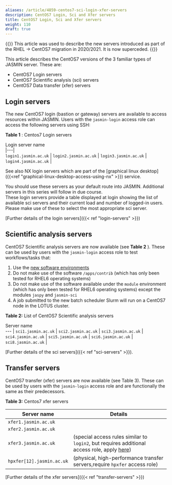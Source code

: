 ```yaml
---
aliases: /article/4859-centos7-sci-login-xfer-servers
description: CentOS7 Login, Sci and Xfer servers
title: CentOS7 Login, Sci and Xfer servers
weight: 110
draft: true
---
```


{{<alert type="info">}}
This article was used to describe the new servers introduced as part of the RHEL -> CentOS7 migration in 2020/2021. It is now superceded.
{{</alert>}}

This article describes the CentOS7 versions of the 3 familiar
types of JASMIN server. These are:

- CentOS7 Login servers
- CentOS7 Scientific analysis (sci) servers
- CentOS7 Data transfer (xfer) servers 

## Login servers

The new CentOS7 login (bastion or gateway) servers are available to access
resources within JASMIN. Users with the `jasmin-login` access role
can access the following servers using SSH:

**Table 1** : Centos7 Login servers

Login server name  
|---|  
`login1.jasmin.ac.uk` |
`login2.jasmin.ac.uk` | 
`login3.jasmin.ac.uk` |  
`login4.jasmin.ac.uk` |  
  
See also NX login servers which are part of the [graphical linux desktop]({{<ref "graphical-linux-desktop-access-using-nx" >}}) service.

You should use these servers as your default route into JASMIN.
Additional servers in this series will follow in due course.  
These login servers provide a table displayed at login showing the
list of available sci servers and their current load and number of logged-in
users. Please make use of these to select the most appropriate sci server.

[Further details of the login servers]({{< ref "login-servers" >}})

## Scientific analysis servers

CentOS7 Scientific analysis servers are now available (see **Table 2** ).
These can be used by users with the `jasmin-login` access role to test
workflows/tasks that:

1. Use the [new software environments](https://drive.google.com/file/d/1gD9C0TZyNITibgDhlv3pRzgd4JjzVfBW/view)
2. Do not make use of the software `/apps/contrib` (which has only been tested for RHEL6 operating systems)
3. Do not make use of the software available under the `module` environment (which has only been tested for RHEL6 operating systems) except the modules `jaspy` and `jasmin-sci`
4. A job submitted to the new batch scheduler Slurm will run on a CentOS7 node in the LOTUS cluster.

**Table 2:** List of CentOS7 Scientific analysis servers

Server name  
--- |
`sci1.jasmin.ac.uk`  |
`sci2.jasmin.ac.uk`  |
`sci3.jasmin.ac.uk`  |
`sci4.jasmin.ac.uk`  |
`sci5.jasmin.ac.uk`  |
`sci6.jasmin.ac.uk`  |
`sci8.jasmin.ac.uk`  |
  
[Further details of the sci servers]({{< ref "sci-servers" >}}).

## Transfer servers

CentOS7 transfer (xfer) servers are now available (see Table 3). These can
be used by users with the `jasmin-login` access role and are functionally the
same as their predecessors.

**Table 3:** Centos7 xfer servers

Server name  | Details
---  | --- |
`xfer1.jasmin.ac.uk`  |
`xfer2.jasmin.ac.uk`  |
`xfer3.jasmin.ac.uk` | (special access rules similar to `login2`, but requires additional access role, apply [here](https://accounts.jasmin.ac.uk/services/additional_services/xfer-sp))  
`hpxfer[12].jasmin.ac.uk` | (physical, high-performance transfer servers,require `hpxfer` access role)  |
  
[Further details of the xfer servers]({{< ref "transfer-servers" >}})
